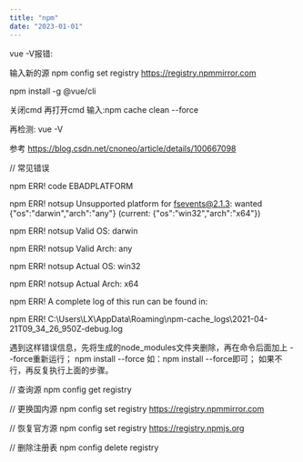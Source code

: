```yaml
---
title: "npm"
date: "2023-01-01"
---
```


vue -V报错:

输入新的源 npm config set registry <https://registry.npmmirror.com>

npm install -g @vue/cli

关闭cmd 再打开cmd 输入:npm cache clean --force

再检测: vue -V

参考 <https://blog.csdn.net/cnoneo/article/details/100667098>

// 常见错误

npm ERR! code EBADPLATFORM

npm ERR! notsup Unsupported platform for fsevents@2.1.3: wanted {"os":"darwin","arch":"any"} (current: {"os":"win32","arch":"x64"})

npm ERR! notsup Valid OS: darwin

npm ERR! notsup Valid Arch: any

npm ERR! notsup Actual OS: win32

npm ERR! notsup Actual Arch: x64

npm ERR! A complete log of this run can be found in:

npm ERR! C:\Users\LX\AppData\Roaming\npm-cache_logs\2021-04-21T09_34_26_950Z-debug.log

遇到这样错误信息，先将生成的node_modules文件夹删除，再在命令后面加上 --force重新运行；
npm install --force
如：npm install --force即可；
如果不行，再反复执行上面的步骤。

// 查询源
npm config get registry

// 更换国内源
npm config set registry <https://registry.npmmirror.com>

// 恢复官方源
npm config set registry <https://registry.npmjs.org>

// 删除注册表
npm config delete registry
